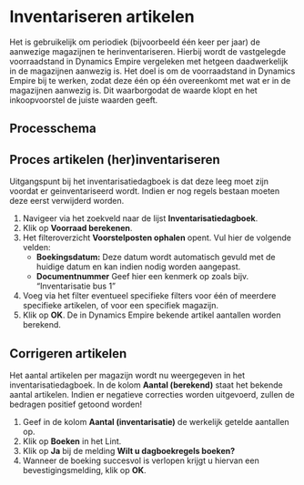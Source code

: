 # Inventariseren artikelen

Het is gebruikelijk om periodiek (bijvoorbeeld één keer per jaar) de aanwezige magazijnen te herinventariseren. Hierbij wordt de vastgelegde voorraadstand in Dynamics Empire vergeleken met hetgeen daadwerkelijk in de magazijnen aanwezig is. Het doel is om de voorraadstand in Dynamics Empire bij te werken, zodat deze één op één overeenkomt met wat er in de magazijnen aanwezig is. Dit waarborgodat de waarde klopt en het inkoopvoorstel de juiste waarden geeft.

## Processchema

## Proces artikelen (her)inventariseren

Uitgangspunt bij het inventarisatiedagboek is dat deze leeg moet zijn voordat er geinventariseerd wordt. Indien er nog regels bestaan moeten deze eerst verwijderd worden. 

1. Navigeer via het zoekveld naar de lijst **Inventarisatiedagboek**.
2. Klik op  **Voorraad berekenen**.
3. Het filteroverzicht **Voorstelposten ophalen** opent. Vul hier de volgende velden:
	* **Boekingsdatum:** Deze datum wordt automatisch gevuld met de huidige datum en kan indien nodig worden aangepast.
	* **Documentnummer** Geef hier een kenmerk op zoals bijv. “Inventarisatie bus 1” 
4. Voeg via het filter eventueel specifieke filters voor één of meerdere specifieke artikelen, of voor een specifiek magazijn.
5. Klik op **OK**. De in Dynamics Empire bekende artikel aantallen worden berekend. 

## Corrigeren artikelen

Het aantal artikelen per magazijn wordt nu weergegeven in het inventarisatiedagboek. In de kolom **Aantal (berekend)** staat het bekende aantal artikelen. Indien er negatieve correcties worden uitgevoerd, zullen de bedragen positief getoond worden!

 1. Geef in de kolom **Aantal (inventarisatie)** de werkelijk getelde aantallen op. 
 2. Klik op **Boeken** in het Lint. 
 3. Klik op **Ja** bij de melding **Wilt u dagboekregels boeken?**
 4. Wanneer de boeking succesvol is verlopen krijgt u hiervan een bevestigingsmelding, klik op **OK**. 


<!--stackedit_data:
eyJoaXN0b3J5IjpbNjIxMjAzMzU5LC0xODM3ODYxNDQ2XX0=
-->